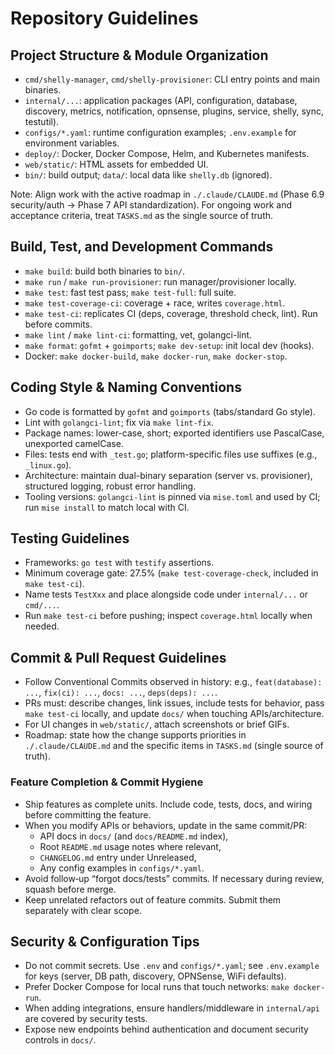# Repository Guidelines

## Project Structure & Module Organization
- `cmd/shelly-manager`, `cmd/shelly-provisioner`: CLI entry points and main binaries.
- `internal/...`: application packages (API, configuration, database, discovery, metrics, notification, opnsense, plugins, service, shelly, sync, testutil).
- `configs/*.yaml`: runtime configuration examples; `.env.example` for environment variables.
- `deploy/`: Docker, Docker Compose, Helm, and Kubernetes manifests.
- `web/static/`: HTML assets for embedded UI.
- `bin/`: build output; `data/`: local data like `shelly.db` (ignored).

Note: Align work with the active roadmap in `./.claude/CLAUDE.md` (Phase 6.9 security/auth → Phase 7 API standardization). For ongoing work and acceptance criteria, treat `TASKS.md` as the single source of truth.

## Build, Test, and Development Commands
- `make build`: build both binaries to `bin/`.
- `make run` / `make run-provisioner`: run manager/provisioner locally.
- `make test`: fast test pass; `make test-full`: full suite.
- `make test-coverage-ci`: coverage + race, writes `coverage.html`.
- `make test-ci`: replicates CI (deps, coverage, threshold check, lint). Run before commits.
- `make lint` / `make lint-ci`: formatting, vet, golangci-lint.
- `make format`: `gofmt` + `goimports`; `make dev-setup`: init local dev (hooks).
- Docker: `make docker-build`, `make docker-run`, `make docker-stop`.

## Coding Style & Naming Conventions
- Go code is formatted by `gofmt` and `goimports` (tabs/standard Go style).
- Lint with `golangci-lint`; fix via `make lint-fix`.
- Package names: lower-case, short; exported identifiers use PascalCase, unexported camelCase.
- Files: tests end with `_test.go`; platform-specific files use suffixes (e.g., `_linux.go`).
- Architecture: maintain dual-binary separation (server vs. provisioner), structured logging, robust error handling.
 - Tooling versions: `golangci-lint` is pinned via `mise.toml` and used by CI; run `mise install` to match local with CI.

## Testing Guidelines
- Frameworks: `go test` with `testify` assertions.
- Minimum coverage gate: 27.5% (`make test-coverage-check`, included in `make test-ci`).
- Name tests `TestXxx` and place alongside code under `internal/...` or `cmd/...`.
- Run `make test-ci` before pushing; inspect `coverage.html` locally when needed.

## Commit & Pull Request Guidelines
- Follow Conventional Commits observed in history: e.g., `feat(database): ...`, `fix(ci): ...`, `docs: ...`, `deps(deps): ...`.
- PRs must: describe changes, link issues, include tests for behavior, pass `make test-ci` locally, and update `docs/` when touching APIs/architecture.
- For UI changes in `web/static/`, attach screenshots or brief GIFs.
 - Roadmap: state how the change supports priorities in `./.claude/CLAUDE.md` and the specific items in `TASKS.md` (single source of truth).

### Feature Completion & Commit Hygiene
- Ship features as complete units. Include code, tests, docs, and wiring before committing the feature.
- When you modify APIs or behaviors, update in the same commit/PR:
  - API docs in `docs/` (and `docs/README.md` index),
  - Root `README.md` usage notes where relevant,
  - `CHANGELOG.md` entry under Unreleased,
  - Any config examples in `configs/*.yaml`.
- Avoid follow‑up “forgot docs/tests” commits. If necessary during review, squash before merge.
- Keep unrelated refactors out of feature commits. Submit them separately with clear scope.

## Security & Configuration Tips
- Do not commit secrets. Use `.env` and `configs/*.yaml`; see `.env.example` for keys (server, DB path, discovery, OPNSense, WiFi defaults).
- Prefer Docker Compose for local runs that touch networks: `make docker-run`.
- When adding integrations, ensure handlers/middleware in `internal/api` are covered by security tests.
 - Expose new endpoints behind authentication and document security controls in `docs/`.
